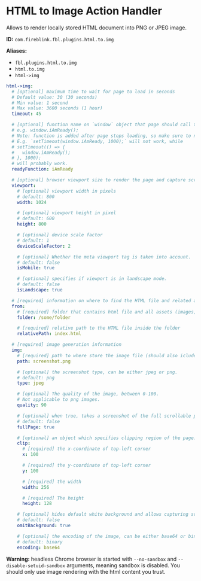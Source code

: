 # HTML to Image Action Handler

Allows to render locally stored HTML document into PNG or JPEG image.

**ID:** `com.fireblink.fbl.plugins.html.to.img`

**Aliases:**

- `fbl.plugins.html.to.img`
- `html.to.img`
- `html->img`

```yaml
html->img:
  # [optional] maximum time to wait for page to load in seconds
  # Default value: 30 (30 seconds)
  # Min value: 1 second
  # Max value: 3600 seconds (1 hour)
  timeout: 45

  # [optional] function name on `window` object that page should call to start rendering,
  # e.g. window.iAmReady();
  # Note: function is added after page stops loading, so make sure to not call it right away.
  # E.g. `setTimeout(window.iAmReady, 1000);` will not work, while
  # setTimeout(() => {
  #   window.iAmReady();
  # }, 1000);
  # will probably work.
  readyFunction: iAmReady

  # [optional] browser viewport size to render the page and capture screenshot in
  viewport:
    # [optional] viewport width in pixels
    # default: 800
    width: 1024

    # [optional] viewport height in pixel
    # default: 600
    height: 800

    # [optional] device scale factor
    # default: 1
    deviceScaleFactor: 2

    # [optional] Whether the meta viewport tag is taken into account.
    # default: false
    isMobile: true

    # [optional] specifies if viewport is in landscape mode.
    # default: false
    isLandscape: true

  # [required] information on where to find the HTML file and related assets
  from:
    # [required] folder that contains html file and all assets (images, fonts, etc)
    folder: /some/folder

    # [required] relative path to the HTML file inside the folder
    relativePath: index.html

  # [required] image generation information
  img:
    # [required] path to where store the image file (should also iclude the name of the file and extension)
    path: screenshot.png

    # [optional] the screenshot type, can be either jpeg or png.
    # default: png
    type: jpeg

    # [optional] The quality of the image, between 0-100.
    # Not applicable to png images.
    quality: 90

    # [optional] when true, takes a screenshot of the full scrollable page.
    # default: false
    fullPage: true

    # [optional] an object which specifies clipping region of the page.
    clip:
      # [required] the x-coordinate of top-left corner
      x: 100

      # [required] the y-coordinate of top-left corner
      y: 100

      # [required] the width
      width: 256

      # [required] The height
      height: 128

    # [optional] hides default white background and allows capturing screenshots with transparency.
    # default: false
    omitBackground: true

    # [optional] the encoding of the image, can be either base64 or binary.
    # default: binary
    encoding: base64
```

**Warning:** headless Chrome browser is started with `--no-sandbox` and `--disable-setuid-sandbox` arguments, meaning sandbox is disabled. You should only use image rendering with the html content you trust.
